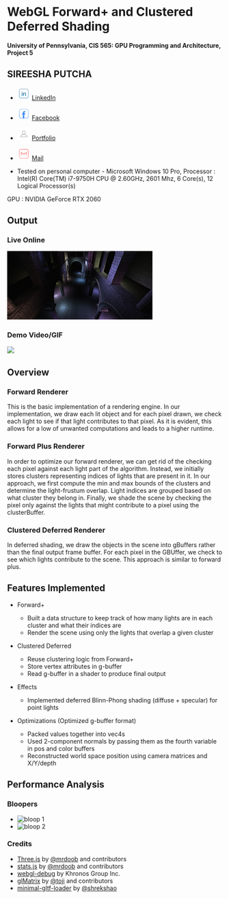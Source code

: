 WebGL Forward+ and Clustered Deferred Shading
======================

**University of Pennsylvania, CIS 565: GPU Programming and Architecture, Project 5**

## SIREESHA PUTCHA 
	
* <img src= "img/Logos/linkedin.png" alt = "LinkedIn" height = "30" width = "30">   [ LinkedIn ](https://www.linkedin.com/in/sireesha-putcha/)

* <img src= "img/Logos/facebook.png" alt = "Fb" height = "30" width = "30">  [ Facebook ](https://www.facebook.com/sireesha.putcha98/)

* <img src= "img/Logos/chat.png" alt = "Portfolio" height = "30" width = "30">   [ Portfolio ](https://sites.google.com/view/sireeshaputcha/home)

* <img src= "img/Logos/mail.png" alt = "Mail" height = "30" width = "30">  [ Mail ](sireesha@seas.upenn.edu)


* Tested on personal computer - Microsoft Windows 10 Pro, 
Processor : Intel(R) Core(TM) i7-9750H CPU @ 2.60GHz, 2601 Mhz, 6 Core(s), 12 Logical Processor(s)
 
GPU : NVIDIA GeForce RTX 2060

## Output 

### Live Online

[![](img/thumb.png)](https://sireesha-upenn.github.io/Project5-WebGL-Forward-Plus-and-Clustered-Deferred/)

### Demo Video/GIF

[![](img/video.png)](TODO)

## Overview 

### Forward Renderer 
This is the basic implementation of a rendering engine. In our implementation, we draw each lit object and for each pixel drawn, we check each light to see if that 
light contributes to that pixel. As it is evident, this allows for a low of unwanted computations and leads to a higher runtime. 

### Forward Plus Renderer
In order to optimize our forward renderer, we can get rid of the checking each pixel against each light part of the algorithm. Instead, we initially stores clusters 
representing indices of lights that are present in it. In our approach, we first compute the min and max bounds of the clusters and determine the light-frustum overlap. 
Light indices are grouped based on what cluster they belong in. 
Finally, we shade the scene by checking the pixel only against the lights that might contribute to a pixel using the clusterBuffer. 

### Clustered Deferred Renderer
In deferred shading, we draw the objects in the scene into gBuffers rather than the final output frame buffer. For each pixel in the GBUffer, we check to see which lights 
contribute to the scene. This approach is similar to forward plus. 

## Features Implemented 

- Forward+

	- Built a data structure to keep track of how many lights are in each cluster and what their indices are
	- Render the scene using only the lights that overlap a given cluster

- Clustered Deferred

	- Reuse clustering logic from Forward+
	- Store vertex attributes in g-buffer
	- Read g-buffer in a shader to produce final output

- Effects
	- Implemented deferred Blinn-Phong shading (diffuse + specular) for point lights

- Optimizations (Optimized g-buffer format)
  - Packed values together into vec4s
  - Used 2-component normals by passing them as the fourth variable in pos and color buffers 
  - Reconstructed world space position using camera matrices and X/Y/depth
 
 
## Performance Analysis  


### Bloopers 

* <img src= "img/bloop1" alt = "bloop 1" height = "30" width = "30"> 

* <img src= "img/bloop2" alt = "bloop 2" height = "30" width = "30"> 

### Credits

* [Three.js](https://github.com/mrdoob/three.js) by [@mrdoob](https://github.com/mrdoob) and contributors
* [stats.js](https://github.com/mrdoob/stats.js) by [@mrdoob](https://github.com/mrdoob) and contributors
* [webgl-debug](https://github.com/KhronosGroup/WebGLDeveloperTools) by Khronos Group Inc.
* [glMatrix](https://github.com/toji/gl-matrix) by [@toji](https://github.com/toji) and contributors
* [minimal-gltf-loader](https://github.com/shrekshao/minimal-gltf-loader) by [@shrekshao](https://github.com/shrekshao)

